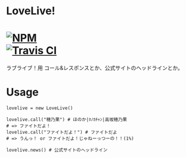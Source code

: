 # LoveLive!

[![NPM](https://nodei.co/npm/lovelive.png)](https://nodei.co/npm/lovelive/)  
[![Travis CI](https://travis-ci.org/ota42y/lovelive.svg?branch=master)](https://travis-ci.org/ota42y/lovelive.svg?branch=master)
==========

ラブライブ！用
コール&レスポンスとか、公式サイトのヘッドラインとか。

# Usage
```
lovelive = new LoveLive()

lovelive.call("穂乃果") # ほのか|ﾎﾉｶﾁｬﾝ|高坂穂乃果
# => ファイトだよ！
lovelive.call("ファイトだよ！") # ファイトだよ
# => うんっ！ or ファイトだよ！じゃねーっつーの！！(1%)

lovelive.news() # 公式サイトのヘッドライン
```
